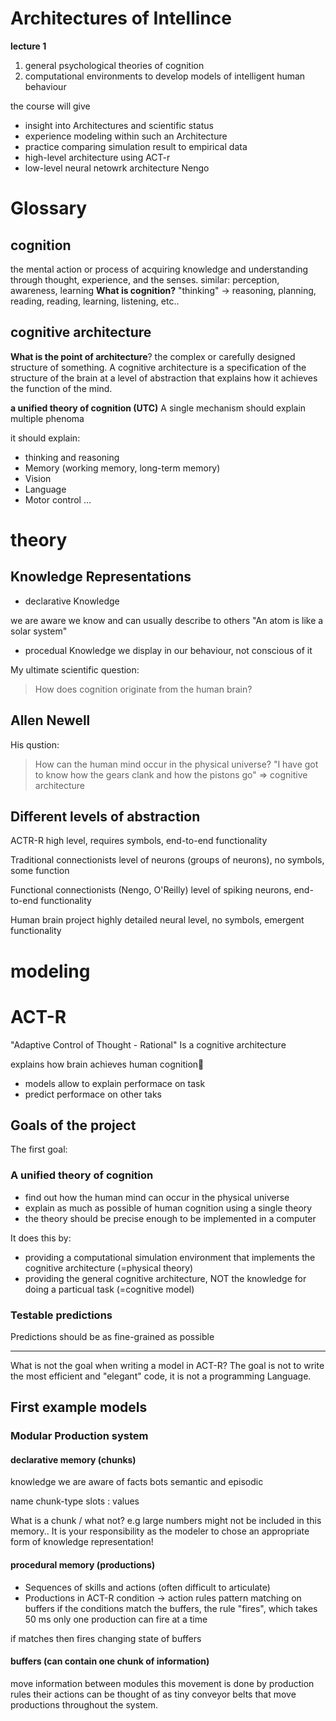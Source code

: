 # Architectures of Intellince

**lecture 1**

1. general psychological theories of cognition
2. computational environments to develop models of intelligent human behaviour


the course will give
- insight into Architectures and scientific status
- experience modeling within such an Architecture 
- practice comparing simulation result to empirical data
- high-level architecture using ACT-r 
- low-level neural netowrk architecture Nengo


# Glossary
## cognition 
the mental action or process of acquiring knowledge and understanding through thought, experience, and the senses. similar: perception, awareness, learning
**What is cognition?**
"thinking" -> reasoning, planning, reading, reading, learning, listening, etc..

## cognitive architecture
**What is the point of architecture**? 
the complex or carefully designed structure of something.
A cognitive architecture is a specification of the structure of the brain at a level of abstraction that explains how it achieves the function of the mind.

**a unified theory of cognition (UTC)**
A single mechanism should explain multiple phenoma

it should explain:
- thinking and reasoning
- Memory (working memory, long-term memory)
- Vision
- Language
- Motor control
...



# theory
## Knowledge Representations

- declarative Knowledge

we are aware we know and can usually describe to others
"An atom is like a solar system"

- procedual Knowledge
we display in our behaviour, not conscious of it

My ultimate scientific question:
> How does cognition originate from the human brain?

## Allen Newell

His qustion:
> How can the human mind occur in the physical universe?
"I have got to know how the gears clank and how the pistons go"
=> cognitive architecture

## Different levels of abstraction
ACTR-R
high level, requires symbols, end-to-end functionality

Traditional connectionists
level of neurons (groups of neurons), no symbols, some function

Functional connectionists (Nengo, O'Reilly)
level of spiking neurons, end-to-end functionality

Human brain project
highly detailed neural level, no symbols, emergent functionality

# modeling


# ACT-R
"Adaptive Control of Thought - Rational"
Is a cognitive architecture

explains how brain achieves human cognition
- models allow to explain performace on task
- predict performace on other taks

## Goals of the project

The first goal:
### A unified theory of cognition
- find out how the human mind can occur in the physical universe
- explain as much as possible of human cognition using a single theory
- the theory should be precise enough to be implemented in a computer

It does this by:
- providing a computational simulation environment that implements the cognitive architecture (=physical theory)
- providing the general cognitive architecture, NOT the knowledge for doing a particual task (=cognitive model)

### Testable predictions

Predictions should be as fine-grained as possible

---

What is not the goal when writing a model in ACT-R? 
The goal is not to write the most efficient and "elegant" code, it is not a programming Language.

## First example models
### Modular Production system

#### declarative memory (chunks)
knowledge we are aware of
facts bots semantic and episodic

name
chunk-type
slots : values

What is a chunk / what not?
e.g large numbers might not be included in this memory..
It is your responsibility as the modeler to chose an appropriate form of knowledge representation!

#### procedural memory (productions)
- Sequences of skills and actions (often difficult to articulate)
- Productions in ACT-R
condition -> action rules
pattern matching on buffers
if the conditions match the buffers, the rule "fires", which takes 50 ms
only one production can fire at a time

if matches then fires changing state of buffers



#### buffers (can contain one chunk of information)

move information between modules
this movement is done by production rules
their actions can be thought of as tiny conveyor belts that move productions throughout the system.


